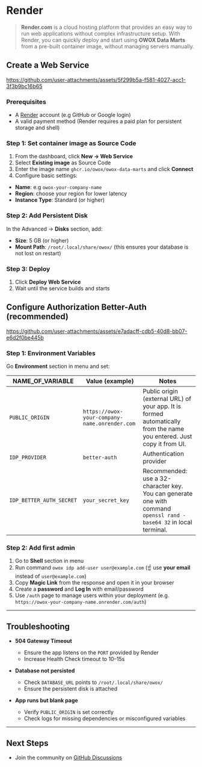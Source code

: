 # Render

> **Render.com** is a cloud hosting platform that provides an easy way to run web applications without complex infrastructure setup. With Render, you can quickly deploy and start using **OWOX Data Marts** from a pre-built container image, without managing servers manually.

## Create a Web Service

<https://github.com/user-attachments/assets/5f299b5a-f581-4027-acc1-3f3b9bc16b65>

### Prerequisites

- A [Render](https://render.com) account (e.g GitHub or Google login)
- A valid payment method (Render requires a paid plan for persistent storage and shell)

### Step 1: Set container image as Source Code

1. From the dashboard, click **New → Web Service**
2. Select **Existing image** as Source Code
3. Enter the image name `ghcr.io/owox/owox-data-marts` and click **Connect**
4. Configure basic settings:

- **Name**: e.g `owox-your-company-name`
- **Region**: choose your region for lower latency
- **Instance Type**: Standard (or higher)

### Step 2: Add Persistent Disk

In the Advanced → **Disks** section, add:

- **Size**: 5 GB (or higher)
- **Mount Path**: `/root/.local/share/owox/` (this ensures your database is not lost on restart)

### Step 3: Deploy

1. Click **Deploy Web Service**
2. Wait until the service builds and starts

## Configure Authorization Better-Auth (recommended)

<https://github.com/user-attachments/assets/e7adacff-cdb5-40d8-bb07-e6d2f0be445b>

### Step 1: Environment Variables

Go **Environment** section in menu and set:

| NAME_OF_VARIABLE               | Value (example)                                              | Notes                                                                                                          |
|--------------------------------|--------------------------------------------------------------|---------------------------------------------------------------------------------------------------------------|
| `PUBLIC_ORIGIN`                | `https://owox-your-company-name.onrender.com`               | Public origin (external URL) of your app. It is formed automatically from the name you entered. Just copy it from UI.                                              |
| `IDP_PROVIDER`                 | `better-auth`                                               | Authentication provider                                                        |
| `IDP_BETTER_AUTH_SECRET`       | `your_secret_key`                                           | Recommended: use a 32-character key. You can generate one with command `openssl rand -base64 32` in local terminal.                      |

### Step 2: Add first admin

1. Go to **Shell** section in menu
2. Run command `owox idp add-user user@example.com` (☝️ use **your email** instead of `user@example.com`)
3. Copy **Magic Link** from the response and open it in your browser
4. Create a **password** and **Log In** with email/password
5. Use `/auth` page to manage users within your deployment (e.g. `https://owox-your-company-name.onrender.com/auth`)

---

## Troubleshooting

- **504 Gateway Timeout**
  - Ensure the app listens on the `PORT` provided by Render
  - Increase Health Check timeout to 10–15s

- **Database not persisted**  
  - Check `DATABASE_URL` points to `/root/.local/share/owox/`
  - Ensure the persistent disk is attached

- **App runs but blank page**  
  - Verify `PUBLIC_ORIGIN` is set correctly
  - Check logs for missing dependencies or misconfigured variables

---

## Next Steps

- Join the community on [GitHub Discussions](https://github.com/OWOX/owox-data-marts/discussions)
